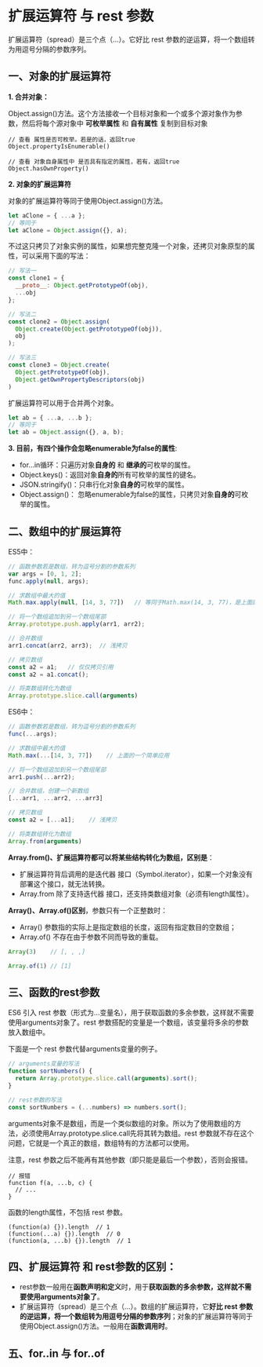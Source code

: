 # 扩展运算符 与 rest 参数

扩展运算符（spread）是三个点（...）。它好比 rest 参数的逆运算，将一个数组转为用逗号分隔的参数序列。


## 一、对象的扩展运算符

**1. 合并对象：**

Object.assign()方法。这个方法接收一个目标对象和一个或多个源对象作为参数，然后将每个源对象中 **可枚举属性** 和 **自有属性** 复制到目标对象

```JS
// 查看 属性是否可枚举。若是的话，返回true
Object.propertyIsEnumerable()  

// 查看 对象自身属性中 是否具有指定的属性，若有，返回true
Object.hasOwnProperty()
```

**2. 对象的扩展运算符**

对象的扩展运算符等同于使用Object.assign()方法。

```js
let aClone = { ...a };
// 等同于
let aClone = Object.assign({}, a);
```
不过这只拷贝了对象实例的属性，如果想完整克隆一个对象，还拷贝对象原型的属性，可以采用下面的写法：
```js
// 写法一
const clone1 = {
  __proto__: Object.getPrototypeOf(obj),
  ...obj
};

// 写法二
const clone2 = Object.assign(
  Object.create(Object.getPrototypeOf(obj)),
  obj
);

// 写法三
const clone3 = Object.create(
  Object.getPrototypeOf(obj),
  Object.getOwnPropertyDescriptors(obj)
)
```

扩展运算符可以用于合并两个对象。
```js
let ab = { ...a, ...b };
// 等同于
let ab = Object.assign({}, a, b);
```

**3. 目前，有四个操作会忽略enumerable为false的属性**:

* for...in循环：只遍历对象**自身的** 和 **继承的**可枚举的属性。
* Object.keys()：返回对象**自身的**所有可枚举的属性的键名。
* JSON.stringify()：只串行化对象**自身的**可枚举的属性。
* Object.assign()： 忽略enumerable为false的属性，只拷贝对象**自身的**可枚举的属性。


## 二、数组中的扩展运算符
ES5中：
```js
// 函数参数若是数组，转为逗号分割的参数系列
var args = [0, 1, 2];
func.apply(null, args);

// 求数组中最大的值 
Math.max.apply(null, [14, 3, 77])   // 等同于Math.max(14, 3, 77)，是上面的一个应用

// 将一个数组追加到另一个数组尾部
Array.prototype.push.apply(arr1, arr2);

// 合并数组
arr1.concat(arr2, arr3);  // 浅拷贝

// 拷贝数组
const a2 = a1;   // 仅仅拷贝引用
const a2 = a1.concat();  

// 将类数组转化为数组
Array.prototype.slice.call(arguments)
```

ES6中：
```js
// 函数参数若是数组，转为逗号分割的参数系列
func(...args);   

// 求数组中最大的值 
Math.max(...[14, 3, 77])    // 上面的一个简单应用

// 将一个数组追加到另一个数组尾部
arr1.push(...arr2);

// 合并数组，创建一个新数组
[...arr1, ...arr2, ...arr3]  

// 拷贝数组
const a2 = [...a1];    // 浅拷贝

// 将类数组转化为数组
Array.from(arguments)
```

**Array.from()、扩展运算符都可以将某些结构转化为数组，区别是**：
* 扩展运算符背后调用的是迭代器 接口（Symbol.iterator），如果一个对象没有部署这个接口，就无法转换。
* Array.from 除了支持迭代器 接口，还支持类数组对象（必须有length属性）。

**Array()、Array.of()区别**，参数只有一个正整数时：
* Array() 参数指的实际上是指定数组的长度，返回有指定数目的空数组；
* Array.of() 不存在由于参数不同而导致的重载。
```js
Array(3)    // [, , ,]      

Array.of(1) // [1]
```

## 三、函数的rest参数

ES6 引入 rest 参数（形式为...变量名），用于获取函数的多余参数，这样就不需要使用arguments对象了。rest 参数搭配的变量是一个数组，该变量将多余的参数放入数组中。

下面是一个 rest 参数代替arguments变量的例子。

```js
// arguments变量的写法
function sortNumbers() {
  return Array.prototype.slice.call(arguments).sort();
}

// rest参数的写法
const sortNumbers = (...numbers) => numbers.sort();
```
arguments对象不是数组，而是一个类似数组的对象。所以为了使用数组的方法，必须使用Array.prototype.slice.call先将其转为数组。rest 参数就不存在这个问题，它就是一个真正的数组，数组特有的方法都可以使用。

注意，rest 参数之后不能再有其他参数（即只能是最后一个参数），否则会报错。
```JS
// 报错
function f(a, ...b, c) {
  // ...
}
```

函数的length属性，不包括 rest 参数。

```JS
(function(a) {}).length  // 1
(function(...a) {}).length  // 0
(function(a, ...b) {}).length  // 1
```

## 四、扩展运算符 和 rest参数的区别：
* rest参数一般用在**函数声明和定义**时，用于**获取函数的多余参数，这样就不需要使用arguments对象了**。
* 扩展运算符（spread）是三个点（...）。数组的扩展运算符，它**好比 rest 参数的逆运算，将一个数组转为用逗号分隔的参数序列**；对象的扩展运算符等同于使用Object.assign()方法。一般用在**函数调用时**。

## 五、for..in 与 for..of


